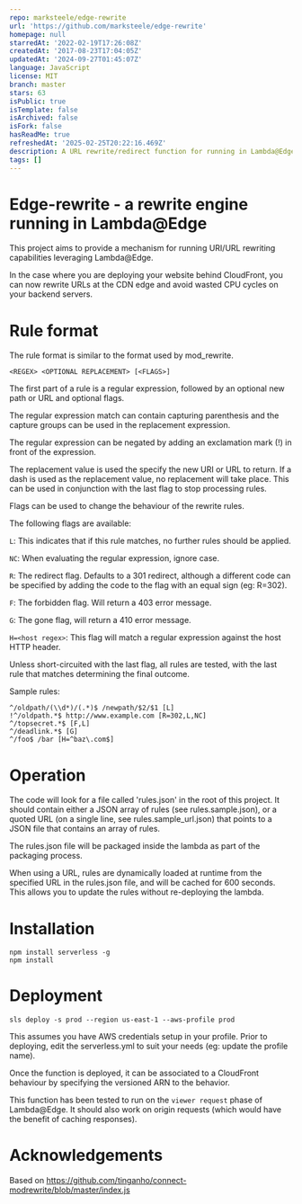 ```yaml
---
repo: marksteele/edge-rewrite
url: 'https://github.com/marksteele/edge-rewrite'
homepage: null
starredAt: '2022-02-19T17:26:08Z'
createdAt: '2017-08-23T17:04:05Z'
updatedAt: '2024-09-27T01:45:07Z'
language: JavaScript
license: MIT
branch: master
stars: 63
isPublic: true
isTemplate: false
isArchived: false
isFork: false
hasReadMe: true
refreshedAt: '2025-02-25T20:22:16.469Z'
description: A URL rewrite/redirect function for running in Lambda@Edge
tags: []
---
```


# Edge-rewrite - a rewrite engine running in Lambda@Edge

This project aims to provide a mechanism for running URI/URL rewriting capabilities leveraging Lambda@Edge.

In the case where you are deploying your website behind CloudFront, you can now rewrite URLs at the CDN edge and avoid wasted CPU cycles on your backend servers.

# Rule format

The rule format is similar to the format used by mod_rewrite.

```
<REGEX> <OPTIONAL REPLACEMENT> [<FLAGS>]
```

The first part of a rule is a regular expression, followed by an optional new path or URL and optional flags.

The regular expression match can contain capturing parenthesis and the capture groups can be used in the replacement expression.

The regular expression can be negated by adding an exclamation mark (!) in front of the expression.

The replacement value is used the specify the new URI or URL to return. If a dash is used as the replacement value, no replacement will take place. This can be used in conjunction with the last flag to stop processing rules.

Flags can be used to change the behaviour of the rewrite rules.

The following flags are available:

`L`: This indicates that if this rule matches, no further rules should be applied.

`NC`: When evaluating the regular expression, ignore case.

`R`: The redirect flag. Defaults to a 301 redirect, although a different code can be specified by adding the code to the flag with an equal sign (eg: R=302).

`F`: The forbidden flag. Will return a 403 error message.

`G`: The gone flag, will return a 410 error message.

`H=<host regex>`: This flag will match a regular expression against the host HTTP header.

Unless short-circuited with the last flag, all rules are tested, with the last rule that matches determining the final outcome.

Sample rules:

```
^/oldpath/(\\d*)/(.*)$ /newpath/$2/$1 [L]
!^/oldpath.*$ http://www.example.com [R=302,L,NC]
^/topsecret.*$ [F,L]
^/deadlink.*$ [G]
^/foo$ /bar [H=^baz\.com$]
```

# Operation

The code will look for a file called 'rules.json' in the root of this project. It should contain either a JSON array of rules (see rules.sample.json), or a quoted URL (on a single line, see rules.sample_url.json) that points to a JSON file that contains an array of rules.

The rules.json file will be packaged inside the lambda as part of the packaging process.

When using a URL, rules are dynamically loaded at runtime from the specified URL in the rules.json file, and will be cached for 600 seconds. This allows you to update the rules without re-deploying the lambda.

# Installation

```
npm install serverless -g
npm install
```

# Deployment

```
sls deploy -s prod --region us-east-1 --aws-profile prod
```

This assumes you have AWS credentials setup in your profile. Prior to deploying, edit the serverless.yml to suit your needs (eg: update the profile name).

Once the function is deployed, it can be associated to a CloudFront behaviour by specifying the versioned ARN to the behavior.

This function has been tested to run on the `viewer request` phase of Lambda@Edge. It should also work on origin requests (which would have the benefit of caching responses).


# Acknowledgements

Based on https://github.com/tinganho/connect-modrewrite/blob/master/index.js
